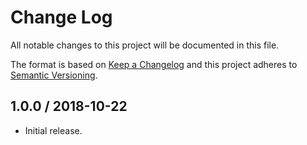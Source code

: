 # Change Log

All notable changes to this project will be documented in this file.

The format is based on [Keep a Changelog](https://keepachangelog.com/)
and this project adheres to [Semantic Versioning](https://semver.org/).

## 1.0.0 / 2018-10-22

- Initial release.

[Unreleased]: https://github.com/meltwater/mlabs-http/compare/v1.0.0...HEAD
